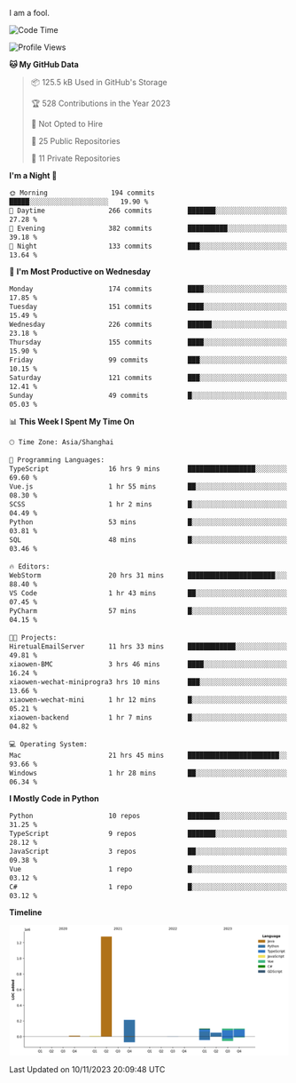 I am a fool.

<!--START_SECTION:waka-->
![Code Time](http://img.shields.io/badge/Code%20Time-871%20hrs%2045%20mins-blue)

![Profile Views](http://img.shields.io/badge/Profile%20Views-4-blue)

**🐱 My GitHub Data** 

> 📦 125.5 kB Used in GitHub's Storage 
 > 
> 🏆 528 Contributions in the Year 2023
 > 
> 🚫 Not Opted to Hire
 > 
> 📜 25 Public Repositories 
 > 
> 🔑 11 Private Repositories 
 > 
**I'm a Night 🦉** 

```text
🌞 Morning                194 commits         █████░░░░░░░░░░░░░░░░░░░░   19.90 % 
🌆 Daytime                266 commits         ███████░░░░░░░░░░░░░░░░░░   27.28 % 
🌃 Evening                382 commits         ██████████░░░░░░░░░░░░░░░   39.18 % 
🌙 Night                  133 commits         ███░░░░░░░░░░░░░░░░░░░░░░   13.64 % 
```
📅 **I'm Most Productive on Wednesday** 

```text
Monday                   174 commits         ████░░░░░░░░░░░░░░░░░░░░░   17.85 % 
Tuesday                  151 commits         ████░░░░░░░░░░░░░░░░░░░░░   15.49 % 
Wednesday                226 commits         ██████░░░░░░░░░░░░░░░░░░░   23.18 % 
Thursday                 155 commits         ████░░░░░░░░░░░░░░░░░░░░░   15.90 % 
Friday                   99 commits          ███░░░░░░░░░░░░░░░░░░░░░░   10.15 % 
Saturday                 121 commits         ███░░░░░░░░░░░░░░░░░░░░░░   12.41 % 
Sunday                   49 commits          █░░░░░░░░░░░░░░░░░░░░░░░░   05.03 % 
```


📊 **This Week I Spent My Time On** 

```text
🕑︎ Time Zone: Asia/Shanghai

💬 Programming Languages: 
TypeScript               16 hrs 9 mins       █████████████████░░░░░░░░   69.60 % 
Vue.js                   1 hr 55 mins        ██░░░░░░░░░░░░░░░░░░░░░░░   08.30 % 
SCSS                     1 hr 2 mins         █░░░░░░░░░░░░░░░░░░░░░░░░   04.49 % 
Python                   53 mins             █░░░░░░░░░░░░░░░░░░░░░░░░   03.81 % 
SQL                      48 mins             █░░░░░░░░░░░░░░░░░░░░░░░░   03.46 % 

🔥 Editors: 
WebStorm                 20 hrs 31 mins      ██████████████████████░░░   88.40 % 
VS Code                  1 hr 43 mins        ██░░░░░░░░░░░░░░░░░░░░░░░   07.45 % 
PyCharm                  57 mins             █░░░░░░░░░░░░░░░░░░░░░░░░   04.15 % 

🐱‍💻 Projects: 
HiretualEmailServer      11 hrs 33 mins      ████████████░░░░░░░░░░░░░   49.81 % 
xiaowen-BMC              3 hrs 46 mins       ████░░░░░░░░░░░░░░░░░░░░░   16.24 % 
xiaowen-wechat-miniprogra3 hrs 10 mins       ███░░░░░░░░░░░░░░░░░░░░░░   13.66 % 
xiaowen-wechat-mini      1 hr 12 mins        █░░░░░░░░░░░░░░░░░░░░░░░░   05.21 % 
xiaowen-backend          1 hr 7 mins         █░░░░░░░░░░░░░░░░░░░░░░░░   04.82 % 

💻 Operating System: 
Mac                      21 hrs 45 mins      ███████████████████████░░   93.66 % 
Windows                  1 hr 28 mins        ██░░░░░░░░░░░░░░░░░░░░░░░   06.34 % 
```

**I Mostly Code in Python** 

```text
Python                   10 repos            ████████░░░░░░░░░░░░░░░░░   31.25 % 
TypeScript               9 repos             ███████░░░░░░░░░░░░░░░░░░   28.12 % 
JavaScript               3 repos             ██░░░░░░░░░░░░░░░░░░░░░░░   09.38 % 
Vue                      1 repo              █░░░░░░░░░░░░░░░░░░░░░░░░   03.12 % 
C#                       1 repo              █░░░░░░░░░░░░░░░░░░░░░░░░   03.12 % 
```



**Timeline**

![Lines of Code chart](https://raw.githubusercontent.com/VeejaLiu/VeejaLiu/master/assets/bar_graph.png)


 Last Updated on 10/11/2023 20:09:48 UTC
<!--END_SECTION:waka-->
